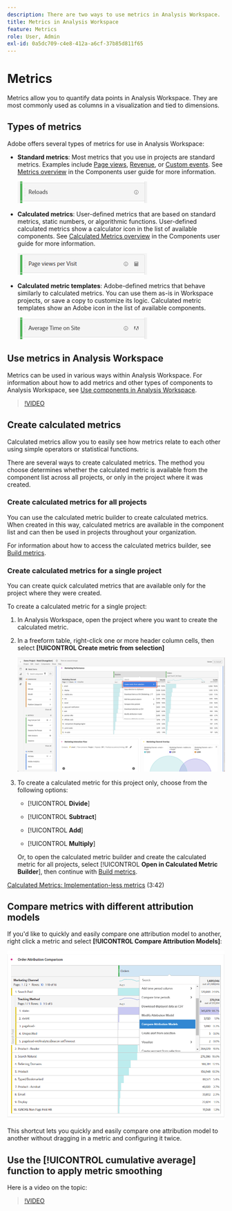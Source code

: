 ```yaml
---
description: There are two ways to use metrics in Analysis Workspace.
title: Metrics in Analysis Workspace
feature: Metrics
role: User, Admin
exl-id: 0a5dc709-c4e8-412a-a6cf-37b85d811f65
---
```

# Metrics

Metrics allow you to quantify data points in Analysis Workspace. They are most commonly used as columns in a visualization and tied to dimensions.

## Types of metrics

Adobe offers several types of metrics for use in Analysis Workspace:

* **Standard metrics**: Most metrics that you use in projects are standard metrics. Examples include [Page views](/help/components/metrics/page-views.md), [Revenue](/help/components/metrics/revenue.md), or [Custom events](/help/components/metrics/custom-events.md). See [Metrics overview](/help/components/metrics/overview.md) in the Components user guide for more information.

  ![Standard metric](assets/standard-metric.png)

* **Calculated metrics**: User-defined metrics that are based on standard metrics, static numbers, or algorithmic functions. User-defined calculated metrics show a calculator icon in the list of available components. See [Calculated Metrics overview](/help/components/c-calcmetrics/cm-overview.md) in the Components user guide for more information.

  ![Calculated metric](assets/calculated-metric.png)

* **Calculated metric templates**: Adobe-defined metrics that behave similarly to calculated metrics. You can use them as-is in Workspace projects, or save a copy to customize its logic. Calculated metric templates show an Adobe icon in the list of available components.

  ![Calculated metric template](assets/calculated-metric-template.png)

## Use metrics in Analysis Workspace

Metrics can be used in various ways within Analysis Workspace. For information about how to add metrics and other types of components to Analysis Workspace, see [Use components in Analysis Workspace](/help/analyze/analysis-workspace/components/use-components-in-workspace.md).

>[!VIDEO](https://video.tv.adobe.com/v/40817/?quality=12)

## Create calculated metrics

Calculated metrics allow you to easily see how metrics relate to each other using simple operators or statistical functions. 

There are several ways to create calculated metrics. The method you choose determines whether the calculated metric is available from the component list across all projects, or only in the project where it was created.

### Create calculated metrics for all projects

You can use the calculated metric builder to create calculated metrics. When created in this way, calculated metrics are available in the component list and can then be used in projects throughout your organization. 

For information about how to access the calculated metrics builder, see [Build metrics](/help/components/c-calcmetrics/c-workflow/cm-workflow/c-build-metrics/cm-build-metrics.md).

### Create calculated metrics for a single project

You can create quick calculated metrics that are available only for the project where they were created.

To create a calculated metric for a single project:

1. In Analysis Workspace, open the project where you want to create the calculated metric.

1. In a freeform table, right-click one or more header column cells, then select **[!UICONTROL Create metric from selection]**

   ![Workspace panel highlighting Create from selection](assets/create-metric-from-selection.png)

1. To create a calculated metric for this project only, choose from the following options:

   * [!UICONTROL **Divide**]
   
   * [!UICONTROL **Subtract**]

   * [!UICONTROL **Add**]

   * [!UICONTROL **Multiply**]

   Or, to open the calculated metric builder and create the calculated metric for all projects, select [!UICONTROL **Open in Calculated Metric Builder**], then continue with [Build metrics](/help/components/c-calcmetrics/c-workflow/cm-workflow/c-build-metrics/cm-build-metrics.md).

[Calculated Metrics: Implementation-less metrics](https://experienceleague.adobe.com/docs/analytics-learn/tutorials/components/calculated-metrics/calculated-metrics-implementationless-metrics.html) (3:42)

## Compare metrics with different attribution models

If you'd like to quickly and easily compare one attribution model to another, right click a metric and select **[!UICONTROL Compare Attribution Models]**:

![Compare attribution](assets/compare-attribution.png)

This shortcut lets you quickly and easily compare one attribution model to another without dragging in a metric and configuring it twice.

## Use the [!UICONTROL cumulative average] function to apply metric smoothing

Here is a video on the topic:

>[!VIDEO](https://video.tv.adobe.com/v/27068/?quality=12)
